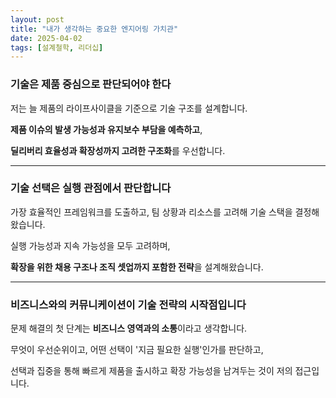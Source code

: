 ```yaml
---
layout: post
title: "내가 생각하는 중요한 엔지어링 가치관"
date: 2025-04-02
tags: [설계철학, 리더십]
---
```


### **기술은 제품 중심으로 판단되어야 한다**

저는 늘 제품의 라이프사이클을 기준으로 기술 구조를 설계합니다.

**제품 이슈의 발생 가능성과 유지보수 부담을 예측하고**,

**딜리버리 효율성과 확장성까지 고려한 구조화**를 우선합니다.

---

### **기술 선택은 실행 관점에서 판단합니다**

가장 효율적인 프레임워크를 도출하고, 팀 상황과 리소스를 고려해 기술 스택을 결정해왔습니다.

실행 가능성과 지속 가능성을 모두 고려하며,

**확장을 위한 채용 구조나 조직 셋업까지 포함한 전략**을 설계해왔습니다.

---

### **비즈니스와의 커뮤니케이션이 기술 전략의 시작점입니다**

문제 해결의 첫 단계는 **비즈니스 영역과의 소통**이라고 생각합니다.

무엇이 우선순위이고, 어떤 선택이 '지금 필요한 실행'인가를 판단하고,

선택과 집중을 통해 빠르게 제품을 출시하고 확장 가능성을 남겨두는 것이 저의 접근입니다.

